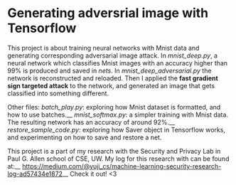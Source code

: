 # Generating adversrial image with Tensorflow #

This project is about training neural networks with Mnist data and generating corresponding adversarial image attack. 
	In *mnist_deep.py*, a neural network which classifies Mnist images with an accuracy higher than 99% is produced and saved in *nets*. In *mnist_deep_adversarial.py* the network is reconstructed and reloaded. Then I applied the **fast gradient sign targeted attack** to the network, and generated an image that gets classified into something different.

Other files:
*batch_play.py*: exploring how Mnist dataset is formatted, and how to use batches.__
*mnist_softmax.py*: a simpler training with Mnist data. The resulting network has an accuracy of around 92%.__
*restore_sample_code.py*: exploring how Saver object in Tensorflow works, and experimenting on how to save and restore a net.

This project is a part of my research with the Security and Privacy Lab in Paul G. Allen school of CSE, UW. My log for this research with can be found at:__
https://medium.com/@yuji_cs/machine-learning-security-research-log-ad57434e1872__
Check it out! <3

